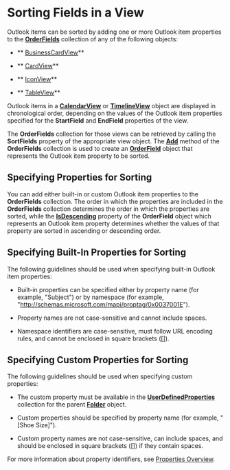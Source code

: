 
# Sorting Fields in a View

 Outlook items can be sorted by adding one or more Outlook item properties to the **[OrderFields](e115fb80-352d-fd2e-c1c3-d266776fe122.md)** collection of any of the following objects:


-  ** [BusinessCardView](83706cf8-080c-fbf0-9381-5801a2dd4dfd.md)**
    
-  ** [CardView](cdac229b-f2b6-9ecb-e1a7-b53509426570.md)**
    
-  ** [IconView](dc2efa6c-4752-f713-f77e-378036f358dc.md)**
    
-  ** [TableView](026e27f8-1655-060d-e8cc-87eaaf4f1510.md)**
    

Outlook items in a  **[CalendarView](37e078b9-9fc6-5894-b043-06d7257666a8.md)** or **[TimelineView](fb14c1a1-f542-fa1e-f30f-c5ee3d2f0206.md)** object are displayed in chronological order, depending on the values of the Outlook item properties specified for the **StartField** and **EndField** properties of the view.

The  **OrderFields** collection for those views can be retrieved by calling the **SortFields** property of the appropriate view object. The **[Add](aabd32ef-e707-ddc5-24b6-723293273e56.md)** method of the **OrderFields** collection is used to create an **[OrderField](4ae32270-bde9-3178-bca3-f8d145779d3d.md)** object that represents the Outlook item property to be sorted.

## Specifying Properties for Sorting

You can add either built-in or custom Outlook item properties to the  **OrderFields** collection. The order in which the properties are included in the **OrderFields** collection determines the order in which the properties are sorted, while the **[IsDescending](941f7144-748a-7b57-35f1-3e29077b926d.md)** property of the **OrderField** object which represents an Outlook item property determines whether the values of that property are sorted in ascending or descending order.


## Specifying Built-In Properties for Sorting

The following guidelines should be used when specifying built-in Outlook item properties:


- Built-in properties can be specified either by property name (for example, "Subject") or by namespace (for example, "http://schemas.microsoft.com/mapi/proptag/0x0037001E").
    
- Property names are not case-sensitive and cannot include spaces.
    
- Namespace identifiers are case-sensitive, must follow URL encoding rules, and cannot be enclosed in square brackets ([]).
    

## Specifying Custom Properties for Sorting

The following guidelines should be used when specifying custom properties:


- The custom property must be available in the  **[UserDefinedProperties](196e5d4c-22be-02d3-95e0-3ea7594c2e4b.md)** collection for the parent **[Folder](3cf6cda8-6d70-666e-2643-9d9c5b9cacfc.md)** object.
    
- Custom properties should be specified by property name (for example, "[Shoe Size]").
    
- Custom property names are not case-sensitive, can include spaces, and should be enclosed in square brackets ([]) if they contain spaces.
    
For more information about property identifiers, see  [Properties Overview](242c9e89-a0c5-ff89-0d2a-410bd42a3461.md).

